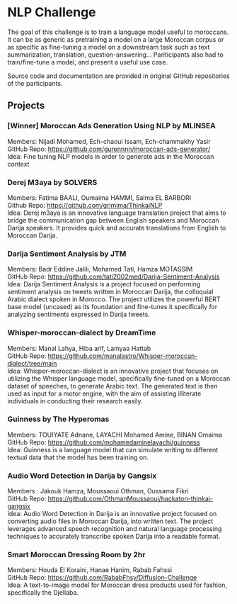 # NLP Challenge

The goal of this challenge is to train a language model useful to moroccans. It can be as generic as pretraining a model on a large Moroccan corpus or as specific as fine-tuning a model on a downstream task such as text summarization, translation, question-answering… Pariticipants also had to train/fine-tune a model, and present a useful use case.

Source code and documentation are provided in original GitHub repositories of the participants. 

## Projects

### [Winner] Moroccan Ads Generation Using NLP by MLINSEA
Members: Nijadi Mohamed, Ech-chaoui Issam, Ech-chammakhy Yasir \
GitHub Repo: https://github.com/gurennnn/moroccan-ads-generator/ \
Idea: Fine tuning NLP models in order to generate ads in the Moroccan context

### Derej M3aya by SOLVERS
Members: Fatima BAALI, Oumaima HAMMI, Salma EL BARBORI \
Github Repo: https://github.com/grimima/ThinkaiNLP \
Idea: Derej m3aya is an innovative language translation project that aims to bridge the communication gap between English speakers and Moroccan Darija speakers. It provides quick and accurate translations from English to Moroccan Darija.

### Darija Sentiment Analysis by JTM
Members: Badr Eddine Jalili, Mohamed Tati, Hamza MOTASSIM \
GitHub Repo: https://github.com/tati2002med/Darija-Sentiment-Analysis \
Idea: Darija Sentiment Analysis is a project focused on performing sentiment analysis on tweets written in Moroccan Darija, the colloquial Arabic dialect spoken in Morocco. The project utilizes the powerful BERT base model (uncased) as its foundation and fine-tunes it specifically for analyzing sentiments expressed in Darija tweets.

### Whisper-moroccan-dialect by DreamTime
Members: Manal Lahya, Hiba arif, Lamyaa Hattab \
GitHub Repo: https://github.com/manalastro/Whisper-moroccan-dialect/tree/main \
Idea: Whisper-moroccan-dialect is an innovative project that focuses on utilizing the Whisper language model, specifically fine-tuned on a Moroccan dataset of speeches, to generate Arabic text. The generated text is then used as input for a motor engine, with the aim of assisting illiterate individuals in conducting their research easily.

### Guinness by The Hyperomas
Members: TOUIYATE Adnane, LAYACHI Mohamed Amine, BINAN Omaima \
GitHub Repo: https://github.com/mohamedaminelayachi/guinness \
Idea: Guinness is a language model that can simulate writing to different textual data that the model has been training on.

### Audio Word Detection in Darija by Gangsix
Members : Jakouk Hamza, Moussaoui Othman, Oussama Fikri \
GitHub Repo: https://github.com/OthmanMoussaoui/hackaton-thinkai-gangsix \
Idea: Audio Word Detection in Darija is an innovative project focused on converting audio files in Moroccan Darija, into written text. The project leverages advanced speech recognition and natural language processing techniques to accurately transcribe spoken Darija into a readable format.

### Smart Moroccan Dressing Room by 2hr
Members: Houda El Koraini, Hanae Hanim, Rabab Fahssi \
GitHub Repo: https://github.com/RababFhsy/Diffusion-Challenge \
Idea: A text-to-image model for Moroccan dress products used for fashion, specifically the Djellaba.
